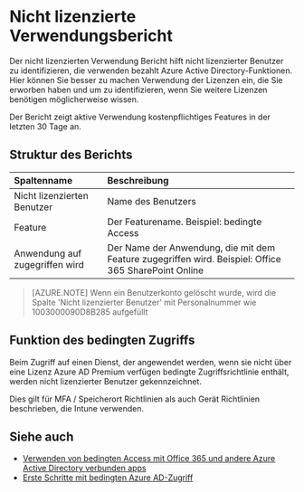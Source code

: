 <properties
    pageTitle="Nicht lizenzierte Verwendungsbericht | Microsoft Azure"
    description="Der nicht lizenzierten Verwendung Bericht hilft nicht lizenzierter Benutzer zu identifizieren, die verwenden bezahlt Azure Active Directory-Funktionen."
    services="active-directory"
    documentationCenter=""
    authors="MarkusVi"
    manager="femila"
    editor=""/>

<tags
    ms.service="active-directory"
    ms.workload="identity"
    ms.tgt_pltfrm="na"
    ms.devlang="na"
    ms.topic="article"
    ms.date="10/20/2016"
    ms.author="markvi"/>

# <a name="unlicensed-usage-report"></a>Nicht lizenzierte Verwendungsbericht

Der nicht lizenzierten Verwendung Bericht hilft nicht lizenzierter Benutzer zu identifizieren, die verwenden bezahlt Azure Active Directory-Funktionen. Hier können Sie besser zu machen Verwendung der Lizenzen ein, die Sie erworben haben und um zu identifizieren, wenn Sie weitere Lizenzen benötigen möglicherweise wissen. 

Der Bericht zeigt aktive Verwendung kostenpflichtiges Features in der letzten 30 Tage an. 

## <a name="report-structure"></a>Struktur des Berichts
 
| Spaltenname          |    Beschreibung |
| :--                  | :--         |
| Nicht lizenzierten Benutzer      |    Name des Benutzers |
| Feature              | Der Featurename. Beispiel: bedingte Access |
| Anwendung auf zugegriffen wird | Der Name der Anwendung, die mit dem Feature zugegriffen wird. Beispiel: Office 365 SharePoint Online |

 
> [AZURE.NOTE] Wenn ein Benutzerkonto gelöscht wurde, wird die Spalte 'Nicht lizenzierter Benutzer' mit Personalnummer wie 1003000090D8B285 aufgefüllt


## <a name="conditional-access-feature"></a>Funktion des bedingten Zugriffs

Beim Zugriff auf einen Dienst, der angewendet werden, wenn sie nicht über eine Lizenz Azure AD Premium verfügen bedingte Zugriffsrichtlinie enthält, werden nicht lizenzierter Benutzer gekennzeichnet. 

Dies gilt für MFA / Speicherort Richtlinien als auch Gerät Richtlinien beschrieben, die Intune verwenden.
 

## <a name="see-also"></a>Siehe auch

- [Verwenden von bedingten Access mit Office 365 und andere Azure Active Directory verbunden apps](active-directory-conditional-access.md)
- [Erste Schritte mit bedingten Azure AD-Zugriff](active-directory-conditional-access-azuread-connected-apps.md) 


